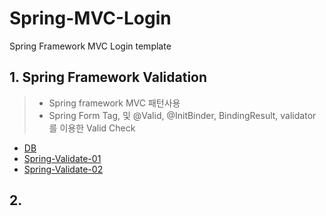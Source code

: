 # Spring-MVC-Login
Spring Framework MVC Login template

## 1. Spring Framework Validation

> * Spring framework MVC 패턴사용
> * Spring Form Tag, 및 @Valid, @InitBinder, BindingResult, validator 를 이용한 Valid Check

* [DB](https://github.com/JoGyuHyeion/Spring-MVC-Login/wiki/DB)  
* [Spring-Validate-01](https://github.com/JoGyuHyeion/Spring-MVC-Login/wiki/Spring-Validate-01)   
* [Spring-Validate-02](https://github.com/JoGyuHyeion/Spring-MVC-Login/wiki/Spring-Validate-02)

## 2. 


